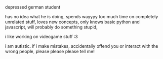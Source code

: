 depressed german student

has no idea what he is doing, 
spends wayyyy too much time on completely unrelated stuff, 
loves new concepts, 
only knows basic python and javascript, 
will probably do something stupid, 

i like working on videogame stuff :3


i am autistic. if i make mistakes, accidentally offend you or interact with the wrong people, please please please tell me!
